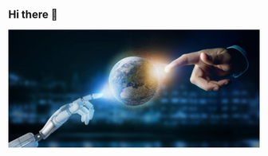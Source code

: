 ## Hi there 👋
<img src="https://github.com/WishlvlasteR/WishlvlasteR/blob/main/1609.jpg" alt="The Unlimited" width="800">

